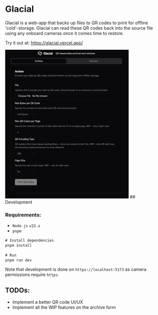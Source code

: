 # Glacial

Glacial is a web-app that backs up files to QR codes to print for offline 'cold'-storage. Glacial can read these QR codes back into the source file using any onboard cameras once it comes time to restore.

Try it out at: https://glacial.vercel.app/

<img src="./glacial-screenshot.png" alt="glacial screenshot" width="400"/>
## Development

### Requirements:

- `Node.js` `v22.x`
- `pnpm`

```shell
# Install dependencies
pnpm install

# Run
pnpm run dev
```

Note that development is done on `https://localhost:5173` as camera permissions require `https`.

## TODOs:

- Implement a better QR code UI/UX
- Implement all the WIP features on the archive form
